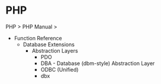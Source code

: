 # PHP

PHP > PHP Manual >

- Function Reference 
  - Database Extensions 
    - Abstraction Layers
      - PDO
      - DBA - Database (dbm-style) Abstraction Layer
      - ODBC (Unified)
      - dbx

